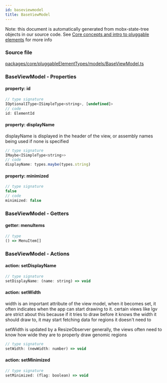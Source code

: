 ```yaml
---
id: baseviewmodel
title: BaseViewModel
---
```


Note: this document is automatically generated from mobx-state-tree objects in
our source code. See
[Core concepts and intro to pluggable elements](/docs/developer_guide/) for more
info

### Source file

[packages/core/pluggableElementTypes/models/BaseViewModel.ts](https://github.com/GMOD/jbrowse-components/blob/main/packages/core/pluggableElementTypes/models/BaseViewModel.ts)

### BaseViewModel - Properties

#### property: id

```js
// type signature
IOptionalIType<ISimpleType<string>, [undefined]>
// code
id: ElementId
```

#### property: displayName

displayName is displayed in the header of the view, or assembly names being used
if none is specified

```js
// type signature
IMaybe<ISimpleType<string>>
// code
displayName: types.maybe(types.string)
```

#### property: minimized

```js
// type signature
false
// code
minimized: false
```

### BaseViewModel - Getters

#### getter: menuItems

```js
// type
() => MenuItem[]
```

### BaseViewModel - Actions

#### action: setDisplayName

```js
// type signature
setDisplayName: (name: string) => void
```

#### action: setWidth

width is an important attribute of the view model, when it becomes set, it often
indicates when the app can start drawing to it. certain views like lgv are
strict about this because if it tries to draw before it knows the width it
should draw to, it may start fetching data for regions it doesn't need to

setWidth is updated by a ResizeObserver generally, the views often need to know
how wide they are to properly draw genomic regions

```js
// type signature
setWidth: (newWidth: number) => void
```

#### action: setMinimized

```js
// type signature
setMinimized: (flag: boolean) => void
```
